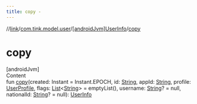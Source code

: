 ```yaml
---
title: copy -
---
```

//[link](../../index.md)/[com.tink.model.user](../index.md)/[[androidJvm]UserInfo](index.md)/[copy](copy.md)



# copy  
[androidJvm]  
Content  
fun [copy](copy.md)(created: Instant = Instant.EPOCH, id: [String](https://kotlinlang.org/api/latest/jvm/stdlib/kotlin/-string/index.html), appId: [String](https://kotlinlang.org/api/latest/jvm/stdlib/kotlin/-string/index.html), profile: [UserProfile](../[android-jvm]-user-profile/index.md), flags: [List](https://kotlinlang.org/api/latest/jvm/stdlib/kotlin.collections/-list/index.html)<[String](https://kotlinlang.org/api/latest/jvm/stdlib/kotlin/-string/index.html)> = emptyList(), username: [String](https://kotlinlang.org/api/latest/jvm/stdlib/kotlin/-string/index.html)? = null, nationalId: [String](https://kotlinlang.org/api/latest/jvm/stdlib/kotlin/-string/index.html)? = null): [UserInfo](index.md)  




